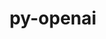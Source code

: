 ---
title: "py-openai"
layout: cache
categories: [package, develop-2025-03-30]
meta: {"compilers": ["none"], "num_specs": 2, "num_specs_by_stack": {"e4s": 1, "e4s-oneapi": 1, "root": 2}, "oss": ["ubuntu22.04"], "platforms": ["linux"], "stacks": ["e4s", "e4s-oneapi", "root"], "targets": ["x86_64_v3"], "versions": ["0.27.8"]}
spec_details: [{"compiler": "none", "hash": "frfo24saky6lum247xrei4flf72wnxpw", "os": "ubuntu22.04", "platform": "linux", "size": "-", "stacks": ["e4s", "root"], "target": "x86_64_v3", "variants": ["build_system=python_pip", "~datalib", "~embeddings", "~wandb"], "versions": ["0.27.8"]}, {"compiler": "none", "hash": "oh3uzrntmf5lm2prad5i3xyursadpujf", "os": "ubuntu22.04", "platform": "linux", "size": "-", "stacks": ["e4s-oneapi", "root"], "target": "x86_64_v3", "variants": ["build_system=python_pip", "~datalib", "~embeddings", "~wandb"], "versions": ["0.27.8"]}]
---